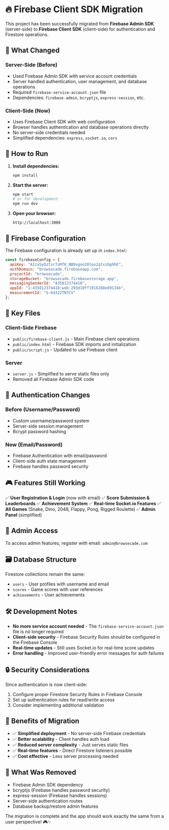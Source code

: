 # 🔥 Firebase Client SDK Migration

This project has been successfully migrated from **Firebase Admin SDK** (server-side) to **Firebase Client SDK** (client-side) for authentication and Firestore operations.

## 🔄 What Changed

### Server-Side (Before)
- Used Firebase Admin SDK with service account credentials
- Server handled authentication, user management, and database operations
- Required `firebase-service-account.json` file
- Dependencies: `firebase-admin`, `bcryptjs`, `express-session`, etc.

### Client-Side (Now)
- Uses Firebase Client SDK with web configuration
- Browser handles authentication and database operations directly
- No server-side credentials needed
- Simplified dependencies: `express`, `socket.io`, `cors`

## 🚀 How to Run

1. **Install dependencies:**
   ```bash
   npm install
   ```

2. **Start the server:**
   ```bash
   npm start
   # or for development
   npm run dev
   ```

3. **Open your browser:**
   ```
   http://localhost:3000
   ```

## 🔧 Firebase Configuration

The Firebase configuration is already set up in `index.html`:

```javascript
const firebaseConfig = {
  apiKey: "AIzaSyDztsr7sMfK_NB9vgoo20lpo2qtxibg9hE",
  authDomain: "browsecade.firebaseapp.com",
  projectId: "browsecade",
  storageBucket: "browsecade.firebasestorage.app",
  messagingSenderId: "435812374418",
  appId: "1:435812374418:web:293d10ff1916288e69134b",
  measurementId: "G-64322TN7CV"
};
```

## 📁 Key Files

### Client-Side Firebase
- `public/firebase-client.js` - Main Firebase client operations
- `public/index.html` - Firebase SDK imports and initialization
- `public/script.js` - Updated to use Firebase client

### Server
- `server.js` - Simplified to serve static files only
- Removed all Firebase Admin SDK code

## 🔐 Authentication Changes

### Before (Username/Password)
- Custom username/password system
- Server-side session management
- Bcrypt password hashing

### Now (Email/Password)
- Firebase Authentication with email/password
- Client-side auth state management
- Firebase handles password security

## 🎮 Features Still Working

✅ **User Registration & Login** (now with email)
✅ **Score Submission & Leaderboards**
✅ **Achievement System**
✅ **Real-time Socket.io Features**
✅ **All Games** (Snake, Dino, 2048, Flappy, Pong, Rigged Roulette)
✅ **Admin Panel** (simplified)

## 🔑 Admin Access

To access admin features, register with email: `admin@browsecade.com`

## 🗃️ Database Structure

Firestore collections remain the same:
- `users` - User profiles with username and email
- `scores` - Game scores with user references
- `achievements` - User achievements

## 🛠️ Development Notes

- **No more service account needed** - The `firebase-service-account.json` file is no longer required
- **Client-side security** - Firebase Security Rules should be configured in the Firebase Console
- **Real-time updates** - Still uses Socket.io for real-time score updates
- **Error handling** - Improved user-friendly error messages for auth failures

## 🔒 Security Considerations

Since authentication is now client-side:
1. Configure proper Firestore Security Rules in Firebase Console
2. Set up authentication rules for read/write access
3. Consider implementing additional validation

## 🎯 Benefits of Migration

- ✅ **Simplified deployment** - No server-side Firebase credentials
- ✅ **Better scalability** - Client handles auth load
- ✅ **Reduced server complexity** - Just serves static files
- ✅ **Real-time features** - Direct Firestore listeners possible
- ✅ **Cost effective** - Less server processing needed

## 🚫 What Was Removed

- Firebase Admin SDK dependency
- bcryptjs (Firebase handles password security)
- express-session (Firebase handles sessions)
- Server-side authentication routes
- Database backup/restore admin features

The migration is complete and the app should work exactly the same from a user perspective! 🎮✨
